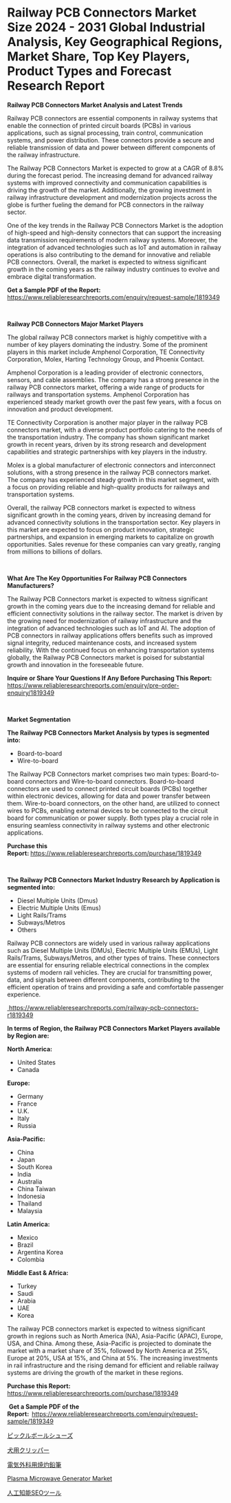 <p><h1>Railway PCB Connectors Market Size 2024 - 2031 Global Industrial Analysis, Key Geographical Regions, Market Share, Top Key Players, Product Types and Forecast Research Report</h1></p><p><strong>Railway PCB Connectors Market Analysis and Latest Trends</strong></p>
<p><p>Railway PCB connectors are essential components in railway systems that enable the connection of printed circuit boards (PCBs) in various applications, such as signal processing, train control, communication systems, and power distribution. These connectors provide a secure and reliable transmission of data and power between different components of the railway infrastructure.</p><p>The Railway PCB Connectors Market is expected to grow at a CAGR of 8.8% during the forecast period. The increasing demand for advanced railway systems with improved connectivity and communication capabilities is driving the growth of the market. Additionally, the growing investment in railway infrastructure development and modernization projects across the globe is further fueling the demand for PCB connectors in the railway sector.</p><p>One of the key trends in the Railway PCB Connectors Market is the adoption of high-speed and high-density connectors that can support the increasing data transmission requirements of modern railway systems. Moreover, the integration of advanced technologies such as IoT and automation in railway operations is also contributing to the demand for innovative and reliable PCB connectors. Overall, the market is expected to witness significant growth in the coming years as the railway industry continues to evolve and embrace digital transformation.</p></p>
<p><strong>Get a Sample PDF of the Report:&nbsp;</strong> <a href="https://www.reliableresearchreports.com/enquiry/request-sample/1819349">https://www.reliableresearchreports.com/enquiry/request-sample/1819349</a></p>
<p>&nbsp;</p>
<p><strong>Railway PCB Connectors Major Market Players</strong></p>
<p><p>The global railway PCB connectors market is highly competitive with a number of key players dominating the industry. Some of the prominent players in this market include Amphenol Corporation, TE Connectivity Corporation, Molex, Harting Technology Group, and Phoenix Contact.</p><p>Amphenol Corporation is a leading provider of electronic connectors, sensors, and cable assemblies. The company has a strong presence in the railway PCB connectors market, offering a wide range of products for railways and transportation systems. Amphenol Corporation has experienced steady market growth over the past few years, with a focus on innovation and product development.</p><p>TE Connectivity Corporation is another major player in the railway PCB connectors market, with a diverse product portfolio catering to the needs of the transportation industry. The company has shown significant market growth in recent years, driven by its strong research and development capabilities and strategic partnerships with key players in the industry.</p><p>Molex is a global manufacturer of electronic connectors and interconnect solutions, with a strong presence in the railway PCB connectors market. The company has experienced steady growth in this market segment, with a focus on providing reliable and high-quality products for railways and transportation systems.</p><p>Overall, the railway PCB connectors market is expected to witness significant growth in the coming years, driven by increasing demand for advanced connectivity solutions in the transportation sector. Key players in this market are expected to focus on product innovation, strategic partnerships, and expansion in emerging markets to capitalize on growth opportunities. Sales revenue for these companies can vary greatly, ranging from millions to billions of dollars.</p></p>
<p>&nbsp;</p>
<p><strong>What Are The Key Opportunities For Railway PCB Connectors Manufacturers?</strong></p>
<p><p>The Railway PCB Connectors market is expected to witness significant growth in the coming years due to the increasing demand for reliable and efficient connectivity solutions in the railway sector. The market is driven by the growing need for modernization of railway infrastructure and the integration of advanced technologies such as IoT and AI. The adoption of PCB connectors in railway applications offers benefits such as improved signal integrity, reduced maintenance costs, and increased system reliability. With the continued focus on enhancing transportation systems globally, the Railway PCB Connectors market is poised for substantial growth and innovation in the foreseeable future.</p></p>
<p><strong>Inquire or Share Your Questions If Any Before Purchasing This Report:</strong> <a href="https://www.reliableresearchreports.com/enquiry/pre-order-enquiry/1819349">https://www.reliableresearchreports.com/enquiry/pre-order-enquiry/1819349</a></p>
<p>&nbsp;</p>
<p><strong>Market Segmentation</strong></p>
<p><strong>The Railway PCB Connectors Market Analysis by types is segmented into:</strong></p>
<p><ul><li>Board-to-board</li><li>Wire-to-board</li></ul></p>
<p><p>The Railway PCB Connectors market comprises two main types: Board-to-board connectors and Wire-to-board connectors. Board-to-board connectors are used to connect printed circuit boards (PCBs) together within electronic devices, allowing for data and power transfer between them. Wire-to-board connectors, on the other hand, are utilized to connect wires to PCBs, enabling external devices to be connected to the circuit board for communication or power supply. Both types play a crucial role in ensuring seamless connectivity in railway systems and other electronic applications.</p></p>
<p><strong>Purchase this Report:&nbsp;</strong><a href="https://www.reliableresearchreports.com/purchase/1819349">https://www.reliableresearchreports.com/purchase/1819349</a></p>
<p>&nbsp;</p>
<p><strong>The Railway PCB Connectors Market Industry Research by Application is segmented into:</strong></p>
<p><ul><li>Diesel Multiple Units (Dmus)</li><li>Electric Multiple Units (Emus)</li><li>Light Rails/Trams</li><li>Subways/Metros</li><li>Others</li></ul></p>
<p><p>Railway PCB connectors are widely used in various railway applications such as Diesel Multiple Units (DMUs), Electric Multiple Units (EMUs), Light Rails/Trams, Subways/Metros, and other types of trains. These connectors are essential for ensuring reliable electrical connections in the complex systems of modern rail vehicles. They are crucial for transmitting power, data, and signals between different components, contributing to the efficient operation of trains and providing a safe and comfortable passenger experience.</p></p>
<p><a href="https://www.reliableresearchreports.com/railway-pcb-connectors-r1819349">&nbsp;https://www.reliableresearchreports.com/railway-pcb-connectors-r1819349</a></p>
<p><strong>In terms of Region, the Railway PCB Connectors Market Players available by Region are:</strong></p>
<p>
    <p> <strong> North America: </strong>
        <ul>
            <li>United States</li>
            <li>Canada</li>
        </ul>
        </p> 
    <p> <strong> Europe: </strong>
        <ul>
            <li>Germany</li>
            <li>France</li>
            <li>U.K.</li>
            <li>Italy</li>
            <li>Russia</li>
        </ul>
        </p> 
    <p> <strong> Asia-Pacific: </strong>
        <ul>
            <li>China</li>
            <li>Japan</li>
            <li>South Korea</li>
            <li>India</li>
            <li>Australia</li>
            <li>China Taiwan</li>
            <li>Indonesia</li>
            <li>Thailand</li>
            <li>Malaysia</li>
        </ul>
        </p> 
    <p> <strong> Latin America: </strong>
        <ul>
            <li>Mexico</li>
            <li>Brazil</li>
            <li>Argentina Korea</li>
            <li>Colombia</li>
        </ul>
        </p> 
    <p> <strong> Middle East & Africa: </strong>
        <ul>
            <li>Turkey</li>
            <li>Saudi</li>
            <li>Arabia</li>
            <li>UAE</li>
            <li>Korea</li>
        </ul>
    </p>
    </p>
<p><p>The railway PCB connectors market is expected to witness significant growth in regions such as North America (NA), Asia-Pacific (APAC), Europe, USA, and China. Among these, Asia-Pacific is projected to dominate the market with a market share of 35%, followed by North America at 25%, Europe at 20%, USA at 15%, and China at 5%. The increasing investments in rail infrastructure and the rising demand for efficient and reliable railway systems are driving the growth of the market in these regions.</p></p>
<p><strong>Purchase this Report: </strong><a href="https://www.reliableresearchreports.com/purchase/1819349">https://www.reliableresearchreports.com/purchase/1819349</a></p>
<p>&nbsp;<strong>Get a Sample PDF of the Report:&nbsp;&nbsp;</strong><a href="https://www.reliableresearchreports.com/enquiry/request-sample/1819349">https://www.reliableresearchreports.com/enquiry/request-sample/1819349</a></p>
<p><strong></strong></p>
<p><p><a href="https://medium.com/@jack3lambert/%E3%83%94%E3%82%AF%E3%83%AB%E3%83%9C%E3%83%BC%E3%83%AB%E3%81%AE%E3%82%B7%E3%83%A5%E3%83%BC%E3%82%BA%E5%B8%82%E5%A0%B4%E5%88%86%E6%9E%90-%E3%81%9D%E3%81%AEcagr-%E5%B8%82%E5%A0%B4%E3%82%BB%E3%82%B0%E3%83%A1%E3%83%B3%E3%83%86%E3%83%BC%E3%82%B7%E3%83%A7%E3%83%B3-%E3%81%8A%E3%82%88%E3%81%B3%E3%82%B0%E3%83%AD%E3%83%BC%E3%83%90%E3%83%AB%E6%A5%AD%E7%95%8C%E3%81%AE%E6%A6%82%E8%A6%81-4f517ef7d25a">ピックルボールシューズ</a></p><p><a href="https://medium.com/@kimalker_178/%E7%8A%AC%E3%81%AE%E3%82%AF%E3%83%AA%E3%83%83%E3%83%91%E3%83%BC%E5%B8%82%E5%A0%B4%E3%81%AE%E3%83%88%E3%83%AC%E3%83%B3%E3%83%89%E3%81%A8%E5%B8%82%E5%A0%B4%E5%88%86%E6%9E%90%E3%81%AF2024%E5%B9%B4%E3%81%8B%E3%82%892031%E5%B9%B4%E3%81%AE%E6%9C%9F%E9%96%93%E3%81%AB%E4%BA%88%E6%B8%AC%E3%81%95%E3%82%8C%E3%81%A6%E3%81%84%E3%81%BE%E3%81%99-9c04d5562529">犬用クリッパー</a></p><p><a href="https://github.com/EmoryYundt1935/Market-Research-Report-List-1/blob/main/608907940863.md">電気外科用焼灼鉛筆</a></p><p><a href="https://github.com/mancsybtousav/Market-Research-Report-List-2/blob/main/plasma-microwave-generator-market.md">Plasma Microwave Generator Market</a></p><p><a href="https://github.com/mm14022023/Market-Research-Report-List-1/blob/main/909015040864.md">人工知能SEOツール</a></p></p>